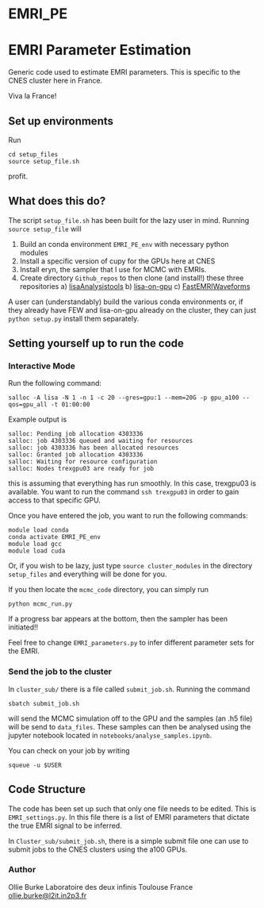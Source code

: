 # EMRI_PE
# EMRI Parameter Estimation

Generic code used to estimate EMRI parameters. This is specific to the CNES cluster here in France. 

Viva la France! 

## Set up environments

Run 
```
cd setup_files
source setup_file.sh
```

profit.

## What does this do? 

The script `setup_file.sh` has been built for the lazy user in mind. Running `source setup_file` will

1. Build an conda environment `EMRI_PE_env` with necessary python modules 
2. Install a specific version of cupy for the GPUs here at CNES
3. Install eryn, the sampler that I use for MCMC with EMRIs. 
4. Create directory `Github_repos` to then clone (and install!) these three repositories 
    a) [lisaAnalysistools](https://github.com/mikekatz04/LISAanalysistools.git)
    b) [lisa-on-gpu](https://github.com/mikekatz04/lisa-on-gpu.git)
    c) [FastEMRIWaveforms](https://github.com/BlackHolePerturbationToolkit/FastEMRIWaveforms.git)

A user can (understandably) build the various conda environments or, if they already have FEW and lisa-on-gpu already on the cluster, they can just `python setup.py` install them separately.

## Setting yourself up to run the code

### Interactive Mode

Run the following command:

```
salloc -A lisa -N 1 -n 1 -c 20 --gres=gpu:1 --mem=20G -p gpu_a100 --qos=gpu_all -t 01:00:00
```

Example output is 

```
salloc: Pending job allocation 4303336
salloc: job 4303336 queued and waiting for resources
salloc: job 4303336 has been allocated resources
salloc: Granted job allocation 4303336
salloc: Waiting for resource configuration
salloc: Nodes trexgpu03 are ready for job
```

this is assuming that everything has run smoothly. In this case, trexgpu03 is available. You want to run the command `ssh trexgpu03` in order to gain access to that specific GPU. 

Once you have entered the job, you want to run the following commands:

```
module load conda
conda activate EMRI_PE_env
module load gcc
module load cuda
```

Or, if you wish to be lazy, just type `source cluster_modules` in the directory `setup_files` and everything will be done for you.

If you then locate the `mcmc_code` directory, you can simply run 
```
python mcmc_run.py
```

If a progress bar appears at the bottom, then the sampler has been initiated!! 

Feel free to change `EMRI_parameters.py` to infer different parameter sets for the EMRI. 
### Send the job to the cluster

In `cluster_sub/` there is a file called `submit_job.sh`. Running the command
```
sbatch submit_job.sh
```

will send the MCMC simulation off to the GPU and the samples (an .h5 file) will be send to `data_files`. These samples can then be analysed using the jupyter notebook located in `notebooks/analyse_samples.ipynb`.  

You can check on your job by writing

```
squeue -u $USER
```

## Code Structure

The code has been set up such that only one file needs to be edited. This is `EMRI_settings.py`. In this file there is a list of EMRI parameters that dictate the true EMRI signal to be inferred. 

In `Cluster_sub/submit_job.sh`, there is a simple submit file one can use to submit jobs to the CNES clusters using the a100 GPUs. 



### Author

Ollie Burke
Laboratoire des deux infinis
Toulouse
France
ollie.burke@l2it.in2p3.fr
